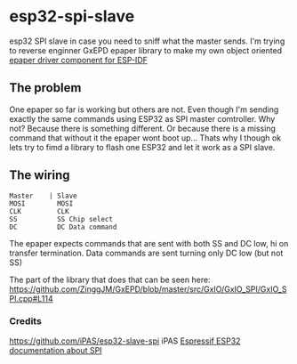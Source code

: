 # esp32-spi-slave

esp32 SPI slave in case you need to sniff what the master sends.
I'm trying to reverse enginner GxEPD epaper library to make my own object oriented [epaper driver component for ESP-IDF](https://github.com/martinberlin/cale-idf/wiki)

## The problem 

One epaper so far is working but others are not. Even though I'm sending exactly the same commands using ESP32 as SPI master comtroller.
Why not?
Because there is something different. Or because there is a missing command that without it the epaper wont boot up...
Thats why I though ok lets try to fimd a library to flash one ESP32 and let it work as a SPI slave. 

## The wiring

    Master    | Slave
    MOSI        MOSI
    CLK         CLK
    SS          SS Chip select
    DC          DC Data command
    
The epaper expects commands that are sent with both SS and DC low, hi on transfer termination. Data commands are sent turning only DC low (but not SS)

The part of the library that does that can be seen here:
https://github.com/ZinggJM/GxEPD/blob/master/src/GxIO/GxIO_SPI/GxIO_SPI.cpp#L114

### Credits

https://github.com/iPAS/esp32-slave-spi iPAS
[Espressif ESP32 documentation about SPI](https://docs.espressif.com/projects/esp-idf/en/latest/esp32/api-reference/peripherals/spi_slave.html)
